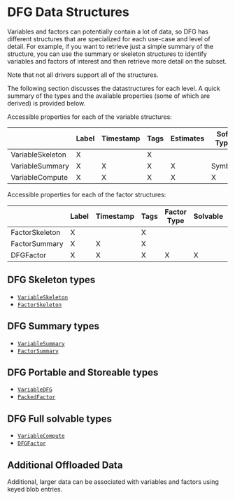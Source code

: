 # DFG Data Structures

Variables and factors can potentially contain a lot of data, so DFG has
different structures that are specialized for each use-case and level of detail.
For example, if you  want to retrieve just a simple summary of the structure,
you can use the summary or skeleton structures to identify variables and factors
of interest and then retrieve more detail on the subset.

Note that not all drivers support all of the structures.

The following section discusses the datastructures for each level. A quick
summary of the types and the available properties (some of which are derived) is provided below.

Accessible properties for each of the variable structures:

|                     | Label | Timestamp | Tags | Estimates | Soft Type | Solvable | Solver Data | Metadata | Blob Entries |
|---------------------|-------|-----------|------|-----------|-----------|----------|-------------|----------|--------------|
| VariableSkeleton | X     |           | X    |           |           |          |             |          |              |
| VariableSummary  | X     | X         | X    | X         | Symbol    |          |             |          | X            |
| VariableCompute         | X     | X         | X    | X         | X         | X        | X           | X        | X            |

Accessible properties for each of the factor structures:

|                   | Label | Timestamp | Tags | Factor Type | Solvable | Solver Data |
|-------------------|-------|-----------|------|-------------|----------|-------------|
| FactorSkeleton | X     |           | X    |             |          |             |
| FactorSummary  | X     | X         | X    |             |          |             |
| DFGFactor         | X     | X         | X    | X           | X        | X           |

## DFG Skeleton types

- [`VariableSkeleton`](@ref)
- [`FactorSkeleton`](@ref)

## DFG Summary types

- [`VariableSummary`](@ref)
- [`FactorSummary`](@ref)

## DFG Portable and Storeable types

- [`VariableDFG`](@ref)
- [`PackedFactor`](@ref)

## DFG Full solvable types

- [`VariableCompute`](@ref)
- [`DFGFactor`](@ref)

## Additional Offloaded Data

Additional, larger data can be associated with variables and factors using keyed blob entries.  
